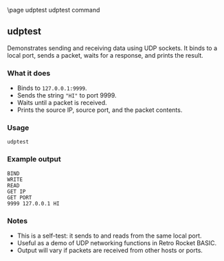 \page udptest udptest command

## udptest

Demonstrates sending and receiving data using UDP sockets.
It binds to a local port, sends a packet, waits for a response, and prints the result.

### What it does
- Binds to `127.0.0.1:9999`.
- Sends the string `"HI"` to port 9999.
- Waits until a packet is received.
- Prints the source IP, source port, and the packet contents.

### Usage
```
udptest
```

### Example output
```
BIND
WRITE
READ
GET IP
GET PORT
9999 127.0.0.1 HI
```

### Notes
- This is a self-test: it sends to and reads from the same local port.
- Useful as a demo of UDP networking functions in Retro Rocket BASIC.
- Output will vary if packets are received from other hosts or ports.
